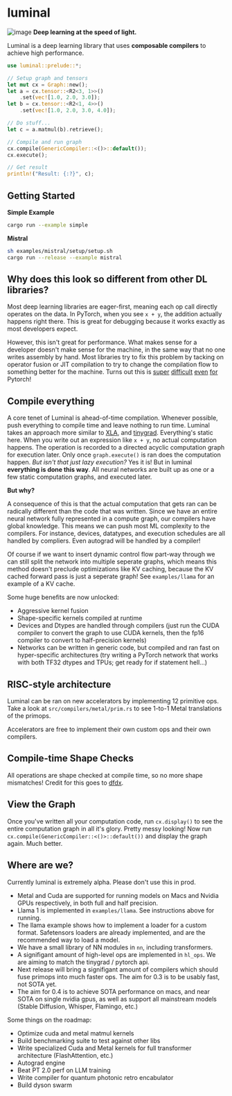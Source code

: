 # luminal
![image](https://raw.githubusercontent.com/jafioti/luminal/main/resources/dag.jpeg)
**Deep learning at the speed of light.**

Luminal is a deep learning library that uses **composable compilers** to achieve high performance.

```rust
use luminal::prelude::*;

// Setup graph and tensors
let mut cx = Graph::new();
let a = cx.tensor::<R2<3, 1>>()
    .set(vec![1.0, 2.0, 3.0]);
let b = cx.tensor::<R2<1, 4>>()
    .set(vec![1.0, 2.0, 3.0, 4.0]);

// Do stuff...
let c = a.matmul(b).retrieve();

// Compile and run graph
cx.compile(GenericCompiler::<()>::default());
cx.execute();

// Get result
println!("Result: {:?}", c);
```

## Getting Started
**Simple Example**
```bash
cargo run --example simple
```
**Mistral**
```bash
sh examples/mistral/setup/setup.sh
cargo run --release --example mistral
```


## Why does this look so different from other DL libraries?
Most deep learning libraries are eager-first, meaning each op call directly operates on the data. In PyTorch, when you see `x + y`, the addition actually happens right there. This is great for debugging because it works exactly as most developers expect.

However, this isn't great for performance. What makes sense for a developer doesn't make sense for the machine, in the same way that no one writes assembly by hand. Most libraries try to fix this problem by tacking on operator fusion or JIT compilation to try to change the compilation flow to something better for the machine. Turns out this is [super](https://pytorch.org/docs/stable/dynamo/index.html) [difficult](https://pytorch.org/tutorials/intermediate/torch_compile_tutorial.html) [even](https://pytorch.org/docs/stable/jit.html) [for](https://pytorch.org/docs/stable/fx.html#torch.fx.symbolic_trace) Pytorch!

## Compile everything
A core tenet of Luminal is ahead-of-time compilation. Whenever possible, push everything to compile time and leave nothing to run time. Luminal takes an approach more similar to [XLA](https://www.tensorflow.org/xla), and [tinygrad](https://github.com/tinygrad/tinygrad). Everything's static here. When you write out an expression like `x + y`, no actual computation happens. The operation is recorded to a directed acyclic computation graph for execution later. Only once `graph.execute()` is ran does the computation happen. *But isn't that just lazy execution?* Yes it is! But in luminal **everything is done this way**. All neural networks are built up as one or a few static computation graphs, and executed later.

**But why?**

A consequence of this is that the actual computation that gets ran can be radically different than the code that was written. Since we have an entire neural network fully represented in a compute graph, our compilers have global knowledge. This means we can push most ML complexity to the compilers. For instance, devices, datatypes, and execution schedules are all handled by compliers. Even autograd will be handled by a compiler!

Of course if we want to insert dynamic control flow part-way through we can still split the network into multiple seperate graphs, which means this method doesn't preclude optimizations like KV caching, because the KV cached forward pass is just a seperate graph! See `examples/llama` for an example of a KV cache.

Some huge benefits are now unlocked:
- Aggressive kernel fusion
- Shape-specific kernels compiled at runtime
- Devices and Dtypes are handled through compilers (just run the CUDA compiler to convert the graph to use CUDA kernels, then the fp16 compiler to convert to half-precision kernels)
- Networks can be written in generic code, but compiled and ran fast on hyper-specific architectures (try writing a PyTorch network that works with both TF32 dtypes and TPUs; get ready for if statement hell...)

## RISC-style architecture
Luminal can be ran on new accelerators by implementing 12 primitive ops. Take a look at `src/compilers/metal/prim.rs` to see 1-to-1 Metal translations of the primops.

Accelerators are free to implement their own custom ops and their own compilers.

## Compile-time Shape Checks
All operations are shape checked at compile time, so no more shape mismatches! Credit for this goes to [dfdx](https://github.com/coreylowman/dfdx).

## View the Graph
Once you've written all your computation code, run `cx.display()` to see the entire computation graph in all it's glory. Pretty messy looking! Now run `cx.compile(GenericCompiler::<()>::default())` and display the graph again. Much better.

## Where are we?
Currently luminal is extremely alpha. Please don't use this in prod.

- Metal and Cuda are supported for running models on Macs and Nvidia GPUs respectively, in both full and half precision.
- Llama 1 is implemented in `examples/llama`. See instructions above for running.
- The llama example shows how to implement a loader for a custom format. Safetensors loaders are already implemented, and are the recommended way to load a model.
- We have a small library of NN modules in `nn`, including transformers.
- A signifigant amount of high-level ops are implemented in `hl_ops`. We are aiming to match the tinygrad / pytorch api.
- Next release will bring a signifigant amount of compilers which should fuse primops into much faster ops. The aim for 0.3 is to be usably fast, not SOTA yet.
- The aim for 0.4 is to achieve SOTA performance on macs, and near SOTA on single nvidia gpus, as well as support all mainstream models (Stable Diffusion, Whisper, Flamingo, etc.)

Some things on the roadmap:
- Optimize cuda and metal matmul kernels
- Build benchmarking suite to test against other libs
- Write specialized Cuda and Metal kernels for full transformer architecture (FlashAttention, etc.)
- Autograd engine
- Beat PT 2.0 perf on LLM training
- Write compiler for quantum photonic retro encabulator
- Build dyson swarm
